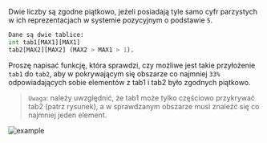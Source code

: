 Dwie liczby są zgodne piątkowo, jeżeli posiadają tyle samo cyfr
parzystych w ich reprezentacjach w systemie pozycyjnym o
podstawie `5`. 

```Python
Dane są dwie tablice:
int tab1[MAX1][MAX1]
tab2[MAX2][MAX2] (MAX2 > MAX1 > 1). 
```

Proszę napisać funkcję, która sprawdzi, czy możliwe jest takie 
przyłożenie `tab1` do `tab2`, aby w pokrywającym się obszarze
co najmniej `33%` odpowiadających sobie elementów z tab1 i tab2 
było zgodnych piątkowo. 

>`Uwaga`: należy uwzględnić, że tab1
>może tylko częściowo przykrywać tab2 (patrz rysunek), a w 
>sprawdzanym obszarze musi znaleźć się co najmniej jeden
>element.

![example](assets/algorithms-descriptions/square-coincidence/assets/example.jpg)
